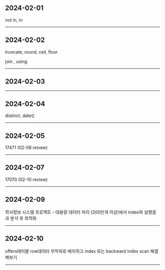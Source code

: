 ## 2024-02-01

not in, in

<hr>

## 2024-02-02

truncate, round, ceil, floor

join , using

<hr>

## 2024-02-03


<hr>

## 2024-02-04

distinct, date()

<hr>

## 2024-02-05

17471 (02-08 reivew)
<hr>

## 2024-02-07

17070 (02-10 review)
<hr>

## 2024-02-09

학사정보 시스템 프로젝트 - 대용량 데이터 처리 (200만개 이상)에서 index와 실행결과 분석 후 최적화

<hr>

## 2024-02-10

offers테이블 row데이터 무작위로 배치하고 index 또는 backward index scan 해결해보기
<hr>
